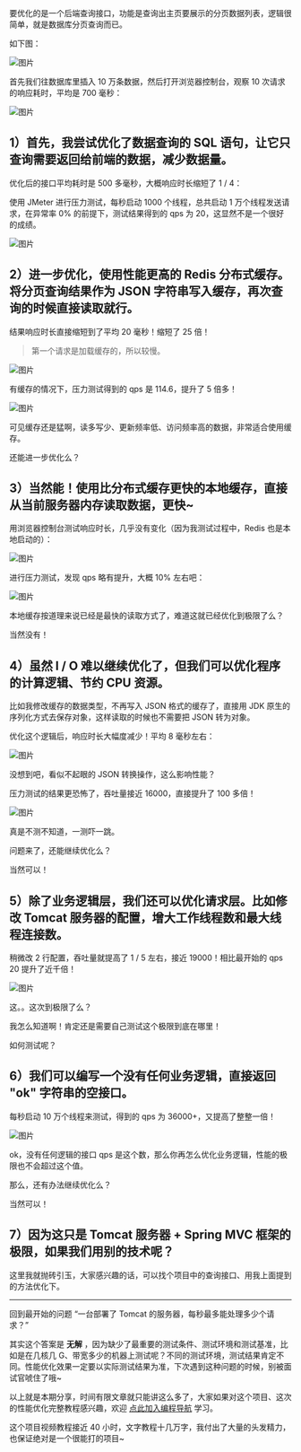 要优化的是一个后端查询接口，功能是查询出主页要展示的分页数据列表，逻辑很简单，就是数据库分页查询而已。

如下图：

![图片](./assets/640.png)

首先我们往数据库里插入 10 万条数据，然后打开浏览器控制台，观察 10 次请求的响应耗时，平均是 700 毫秒：

![图片](./assets/640-1706957849676-1.png)

## 1）首先，我尝试优化了数据查询的 SQL 语句，让它只查询需要返回给前端的数据，减少数据量。

优化后的接口平均耗时是 500 多毫秒，大概响应时长缩短了 1 / 4：



使用 JMeter 进行压力测试，每秒启动 1000 个线程，总共启动 1 万个线程发送请求，在异常率 0% 的前提下，测试结果得到的 qps 为 20，这显然不是一个很好的成绩。

![图片](./assets/640-1706957849676-2.png)

## 2）进一步优化，使用性能更高的 Redis 分布式缓存。将分页查询结果作为 JSON 字符串写入缓存，再次查询的时候直接读取就行。

结果响应时长直接缩短到了平均 20 毫秒！缩短了 25 倍！

> 第一个请求是加载缓存的，所以较慢。

![图片](./assets/640-1706957849676-3.png)

有缓存的情况下，压力测试得到的 qps 是 114.6，提升了 5 倍多！

![图片](./assets/640-1706957849676-4.png)

可见缓存还是猛啊，读多写少、更新频率低、访问频率高的数据，非常适合使用缓存。

还能进一步优化么？

## 3）当然能！使用比分布式缓存更快的本地缓存，直接从当前服务器内存读取数据，更快~

用浏览器控制台测试响应时长，几乎没有变化（因为我测试过程中，Redis 也是本地启动的）：

![图片](./assets/640-1706957849676-5.png)

进行压力测试，发现 qps 略有提升，大概 10% 左右吧：

![图片](./assets/640-1706957849676-6.png)

本地缓存按道理来说已经是最快的读取方式了，难道这就已经优化到极限了么？

当然没有！

## 4）虽然 I / O 难以继续优化了，但我们可以优化程序的计算逻辑、节约 CPU 资源。

比如我修改缓存的数据类型，不再写入 JSON 格式的缓存了，直接用 JDK 原生的序列化方式去保存对象，这样读取的时候也不需要把 JSON 转为对象。

优化这个逻辑后，响应时长大幅度减少！平均 8 毫秒左右：

![图片](./assets/640-1706957849676-7.png)

没想到吧，看似不起眼的 JSON 转换操作，这么影响性能？

压力测试的结果更恐怖了，吞吐量接近 16000，直接提升了 100 多倍！

![图片](./assets/640-1706958244269-56.png)

真是不测不知道，一测吓一跳。

问题来了，还能继续优化么？

当然可以！

## 5）除了业务逻辑层，我们还可以优化请求层。比如修改 Tomcat 服务器的配置，增大工作线程数和最大线程连接数。

稍微改 2 行配置，吞吐量就提高了 1 / 5 左右，接近 19000！相比最开始的 qps 20 提升了近千倍！

![图片](./assets/640-1706957849676-8.png)

这。。这次到极限了么？

我怎么知道啊！肯定还是需要自己测试这个极限到底在哪里！

如何测试呢？

## 6）我们可以编写一个没有任何业务逻辑，直接返回 "ok" 字符串的空接口。

每秒启动 10 万个线程来测试，得到的 qps 为 36000+，又提高了整整一倍！

![图片](./assets/640-1706957849677-9.png)

ok，没有任何逻辑的接口 qps 是这个数，那么你再怎么优化业务逻辑，性能的极限也不会超过这个值。

那么，还有办法继续优化么？

当然可以！

## 7）因为这只是 Tomcat 服务器 + Spring MVC 框架的极限，如果我们用别的技术呢？

这里我就抛砖引玉，大家感兴趣的话，可以找个项目中的查询接口、用我上面提到的方法优化下。



------


回到最开始的问题 “一台部署了 Tomcat 的服务器，每秒最多能处理多少个请求？”

其实这个答案是 **无解** ，因为缺少了最重要的测试条件、测试环境和测试基准，比如是在几核几 G、带宽多少的机器上测试呢？不同的测试环境，测试结果肯定不同。性能优化效果一定要以实际测试结果为准，下次遇到这种问题的时候，别被面试官唬住了哦~

以上就是本期分享，时间有限文章就只能讲这么多了，大家如果对这个项目、这次的性能优化完整教程感兴趣，欢迎 [点此加入编程导航](https://mp.weixin.qq.com/s?__biz=MzI1NDczNTAwMA==&mid=2247556426&idx=1&sn=25cd9bba0384f05d9db40c254291f0c6&scene=21#wechat_redirect) 学习。

这个项目视频教程接近 40 小时，文字教程十几万字，我付出了大量的头发精力，也保证绝对是一个很能打的项目~